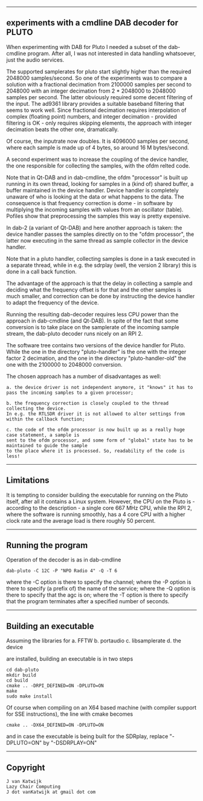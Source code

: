 ------------------------------------------------------------------------
experiments with a cmdline DAB decoder for PLUTO
------------------------------------------------------------------------

When experimenting with DAB for Pluto I needed a subset of the dab-cmdline
program. After all, I was not interested in data handling whatsoever,
just the audio services.

The supported samplerates for pluto start slightly higher than the required
2048000 samples/second. So one of the experiments was to compare a
solution with a fractional decimation from 2100000 samples per second
to 2048000 with an integer decimation from 2 * 2048000 to 2048000 samples
per second. The latter obviously required some decent filtering of the 
input. The ad9361 library provides a suitable baseband filtering that
seems to work well.
Since fractional decimation requires interpolation of complex (floating point)
numbers, and integer decimation - provided filtering is OK - only requires
skipping elements, the approach with integer decimation beats the other one,
dramatically.

Of course, the inputrate now doubles. It is 4096000 samples per second, where
each sample is made up of 4 bytes, so around 16 M bytes/second.

A second experiment was to increase the coupling of the device handler,
the one responsible for collecting the samples, with the ofdm relted code.

Note that in Qt-DAB and in dab-cmdline, the ofdm "processor" is built
up running in its own thread, looking for samples in a (kind of) shared
buffer, a buffer maintained in the device handler. Device handler
is completely unaware of who is looking at the data or what happens to
the data. The consequence is that frequency correction is dome -
in software by multiplying the incoming samples with values from an
oscillator (table). Pofiles show that preprocessing the samples
this way is pretty expensive.

In dab-2 (a variant of Qt-DAB) and here another approach is taken: the device handler passes
the samples directly on to the "ofdm processor", the latter now
executing in the same thread as sample collector in the device handler.

Note that in a pluto handler, collecting samples is done in a task executed
in a separate thread, while in e.g. the sdrplay (well, the version 2 library)
this is done in a call back function.

The advantage of the approach is that the delay in collecting a sample
and deciding what the frequency offset is for that and the other samples
is much smaller, and correction can be done by instructing the device
handler to adapt the frequency of the device.

Running the resulting dab-decoder requires less CPU power than the approach
in dab-cmdline (and Qt-DAB). In spite of the fact that some conversion
is to take place on the samplerate of the incoming sample stream, the
dab-pluto decoder runs nicely on an RPI 2.

The software tree contains two versions of the device handler for Pluto.
While the one in the directory "pluto-handler" is the one with the
integer factor 2 decimation, and the one in the directory "pluto-handler-old"
the one with the 2100000 to 2048000 conversion.

The chosen approach has a number of disadvantages as well:

	a. the device driver is not independent anymore, it "knows" it has to pass the incoming samples to a given processor;
	
	b. the frequency correction is closely coupled to the thread collecting the device. 
	In e.g. the RTLSDR driver it is not allowed to alter settings from within the callback function;

	c. the code of the ofdm processor is now built up as a really huge case statement, a sample is 
	sent to the ofdm processor, and some form of "global" state has to be maintained to guide the sample
	to the place where it is processed. So, readability of the code is less!

---------------------------------------------------------------------------
Limitations
----------------------------------------------------------------------------

It is tempting to consider building the executable for running
on the Pluto itself, after all it contains a Linux system.
However, the CPU on the Pluto is - according to the description -
a single core 667 MHz CPU, while the RPI 2, where the software is
running smoothly, has a 4 core CPU with a higher clock rate and
the average load is there roughly 50 percent.

-----------------------------------------------------------------------------
Running the program
-----------------------------------------------------------------------------

Operation of the decoder is as in dab-cmdline

	dab-pluto -C 12C -P "NPO Radio 4" -Q -T 6

where the -C option is there to specify the channel;
where the -P option is there to specify (a prefix of) the name of the service;
where the -Q option is there to specify that the agc is on;
where the -T option is there to specify that the program terminates after a
specified number of seconds.

---------------------------------------------------------------------------
Building an executable
---------------------------------------------------------------------------

Assuming the libraries for
	a. FFTW
	b. portaudio
	c. libsamplerate
	d. the device

are installed, building an executable is in two steps

	cd dab-pluto
	mkdir build
	cd build
	cmake .. -DRPI_DEFINED=ON -DPLUTO=ON
	make
	sudo make install

Of course when compiling on an X64 based machine (with compiler support
for SSE instructions), the line with cmake becomes

	cmake .. -DX64_DEFINED=ON -DPLUTO=ON

and in case the executable is being built for the SDRplay, replace "-DPLUTO=ON" by "-DSDRPLAY=ON"

-----------------------------------------------------------------------------
Copyright
-----------------------------------------------------------------------------

	J van Katwijk
	Lazy Chair Computing
	J dot vanKatwijk at gmail dot com



